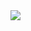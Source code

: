 <div allign="center">
<img src="https://github.com/user-attachments/assets/1d0a4d6a-cefb-402b-a9b2-1c9fb80808e0" />
</div>

<!--
**ryker-dublin/ryker-dublin** is a ✨ _special_ ✨ repository because its `README.md` (this file) appears on your GitHub profile.

Here are some ideas to get you started:

- 🔭 I’m currently working on ...
- 🌱 I’m currently learning ...
- 👯 I’m looking to collaborate on ...
- 🤔 I’m looking for help with ...
- 💬 Ask me about ...
- 📫 How to reach me: ...
- 😄 Pronouns: ...
- ⚡ Fun fact: ...
-->
